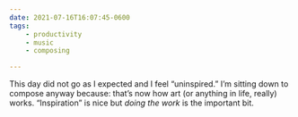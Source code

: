 ```yaml
---
date: 2021-07-16T16:07:45-0600
tags:
    - productivity
    - music
    - composing

---
```


This day did not go as I expected and I feel “uninspired.” I’m sitting down to compose anyway because: that’s now how art (or anything in life, really) works. “Inspiration” is nice but *doing the work* is the important bit.
